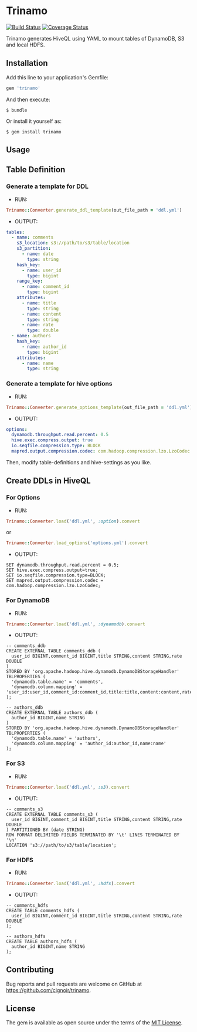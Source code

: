 # Trinamo

[![Build Status](https://travis-ci.org/cignoir/trinamo.svg?branch=master)](https://travis-ci.org/cignoir/trinamo)
[![Coverage Status](https://coveralls.io/repos/github/cignoir/trinamo/badge.svg?branch=master)](https://coveralls.io/github/cignoir/trinamo?branch=master)

Trinamo generates HiveQL using YAML to mount tables of DynamoDB, S3 and local HDFS.

## Installation

Add this line to your application's Gemfile:

```ruby
gem 'trinamo'
```

And then execute:

    $ bundle

Or install it yourself as:

    $ gem install trinamo

## Usage

## Table Definition
### Generate a template for DDL
* RUN:
```ruby
Trinamo::Converter.generate_ddl_template(out_file_path = 'ddl.yml')
```

* OUTPUT:
```yaml
tables:
  - name: comments
    s3_location: s3://path/to/s3/table/location
    s3_partition:
      - name: date
        type: string
    hash_key:
      - name: user_id
        type: bigint
    range_key:
      - name: comment_id
        type: bigint
    attributes:
      - name: title
        type: string
      - name: content
        type: string
      - name: rate
        type: double
  - name: authors
    hash_key:
      - name: author_id
        type: bigint
    attributes:
      - name: name
        type: string
```

### Generate a template for hive options
* RUN:
```ruby
Trinamo::Converter.generate_options_template(out_file_path = 'ddl.yml')
```

* OUTPUT:
```yaml
options:
  dynamodb.throughput.read.percent: 0.5
  hive.exec.compress.output: true
  io.seqfile.compression.type: BLOCK
  mapred.output.compression.codec: com.hadoop.compression.lzo.LzoCodec

```

Then, modify table-definitions and hive-settings as you like.

## Create DDLs in HiveQL
### For Options
* RUN:
```ruby
Trinamo::Converter.load('ddl.yml', :option).convert
```
or
```ruby
Trinamo::Converter.load_options('options.yml').convert
```

* OUTPUT:
```hql
SET dynamodb.throughput.read.percent = 0.5;
SET hive.exec.compress.output=true;
SET io.seqfile.compression.type=BLOCK;
SET mapred.output.compression.codec = com.hadoop.compression.lzo.LzoCodec;
```

### For DynamoDB

* RUN:
```ruby
Trinamo::Converter.load('ddl.yml', :dynamodb).convert
```

* OUTPUT:
```hql
-- comments_ddb
CREATE EXTERNAL TABLE comments_ddb (
  user_id BIGINT,comment_id BIGINT,title STRING,content STRING,rate DOUBLE
)
STORED BY 'org.apache.hadoop.hive.dynamodb.DynamoDBStorageHandler'
TBLPROPERTIES (
  'dynamodb.table.name' = 'comments',
  'dynamodb.column.mapping' = 'user_id:user_id,comment_id:comment_id,title:title,content:content,rate:rate'
);

-- authors_ddb
CREATE EXTERNAL TABLE authors_ddb (
  author_id BIGINT,name STRING
)
STORED BY 'org.apache.hadoop.hive.dynamodb.DynamoDBStorageHandler'
TBLPROPERTIES (
  'dynamodb.table.name' = 'authors',
  'dynamodb.column.mapping' = 'author_id:author_id,name:name'
);
```

### For S3
* RUN:
```ruby
Trinamo::Converter.load('ddl.yml', :s3).convert
```

* OUTPUT:
```hql
-- comments_s3
CREATE EXTERNAL TABLE comments_s3 (
  user_id BIGINT,comment_id BIGINT,title STRING,content STRING,rate DOUBLE
) PARTITIONED BY (date STRING)
ROW FORMAT DELIMITED FIELDS TERMINATED BY '\t' LINES TERMINATED BY '\n'
LOCATION 's3://path/to/s3/table/location';
```

### For HDFS
* RUN:
```ruby
Trinamo::Converter.load('ddl.yml', :hdfs).convert
```

* OUTPUT:
```hql
-- comments_hdfs
CREATE TABLE comments_hdfs (
  user_id BIGINT,comment_id BIGINT,title STRING,content STRING,rate DOUBLE
);

-- authors_hdfs
CREATE TABLE authors_hdfs (
  author_id BIGINT,name STRING
);
```

## Contributing

Bug reports and pull requests are welcome on GitHub at https://github.com/cignoir/trinamo.


## License

The gem is available as open source under the terms of the [MIT License](http://opensource.org/licenses/MIT).

